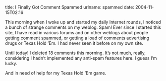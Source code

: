 title: I Finally Got Comment Spammed
urlname: spammed
date: 2004-11-15T02:16

This morning when I woke up and started my daily Internet rounds, I noticed a bunch of strange comments on my weblog. Spam! Ever since I started this site, I have read in various forums and on other weblogs about people getting comment spammed, or getting a load of comments advertising drugs or Texas Hold &#x02bc;Em. I had never seen it before on my own site.

Until today! I deleted 18 comments this morning. It&#x02bc;s not much, really, considering I hadn&#x02bc;t implemented any anti-spam features here. I guess I&#x02bc;m lucky.

And in need of help for my Texas Hold &#x02bc;Em game.